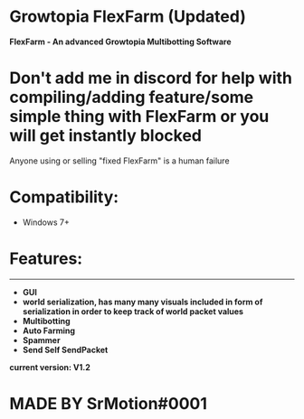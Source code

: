 # Growtopia FlexFarm (Updated)
**FlexFarm - An advanced Growtopia Multibotting Software**
# **Don't add me in discord for help with compiling/adding feature/some simple thing with FlexFarm or you will get instantly blocked**
Anyone using or selling "fixed FlexFarm" is a human failure

# Compatibility:
- Windows 7+
# Features:
---------------------------------------------------------------
- **GUI**
- **world serialization, has many many visuals included in form of serialization in order to keep track of world packet values**
- **Multibotting**
- **Auto Farming**
- **Spammer**
- **Send Self SendPacket**


**current version: V1.2**
# MADE BY SrMotion#0001
